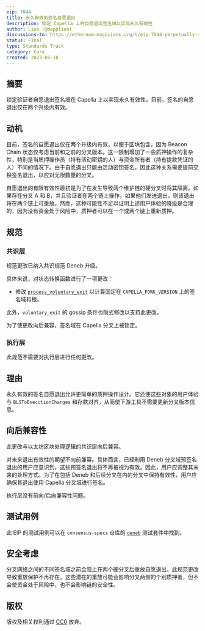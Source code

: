 ```yaml
---
eip: 7044
title: 永久有效的签名自愿退出
description: 锁定 Capella 上的自愿退出签名域以实现永久有效性
author: Lion (@dapplion)
discussions-to: https://ethereum-magicians.org/t/eip-7044-perpetually-valid-signed-voluntary-exits/14348
status: Final
type: Standards Track
category: Core
created: 2023-05-18
---
```


## 摘要

锁定验证者自愿退出签名域在 Capella 上以实现永久有效性。目前，签名的自愿退出仅在两个升级内有效。

## 动机

目前，签名的自愿退出仅在两个升级内有效，以便于区块包含，因为 Beacon Chain 状态仅考虑当前和之前的分叉版本。这一限制增加了一些质押操作的复杂性，特别是当质押操作员（持有活动密钥的人）与资金所有者（持有提款凭证的人）不同的情况下。由于自愿退出只能由活动密钥签名，因此这种关系需要提前交换签名退出，以应对无限数量的分叉。

自愿退出的有限有效性最初是为了在发生导致两个维护链的硬分叉时将其隔离。如果存在分叉 A 和 B，并且验证者在两个链上操作，如果他们发送退出，则该退出将在两个链上可重放。然而，这种可能性不足以证明上述用户体验的降级是合理的，因为没有资金处于风险中，质押者可以在一个或两个链上重新质押。

## 规范

### 共识层

规范更改已纳入共识规范 Deneb 升级。

具体来说，对状态转换函数进行了一项更改：

- 修改 [`process_voluntary_exit`](https://github.com/ethereum/consensus-specs/blob/75971a8c218b1d76d605dd8b88a08d39c42de221/specs/deneb/beacon-chain.md#modified-process_voluntary_exit) 以计算固定在 `CAPELLA_FORK_VERSION` 上的签名域和根。

此外，`voluntary_exit` 的 gossip 条件也隐式修改以支持此更改。

为了使更改向后兼容，签名域在 Capella 分叉上被锁定。

### 执行层

此规范不需要对执行层进行任何更改。

## 理由

永久有效的签名自愿退出允许更简单的质押操作设计。它还使这些对象的用户体验与 `BLSToExecutionChanges` 和存款对齐，从而使下游工具不需要更新分叉版本信息。

## 向后兼容性

此更改与以太坊区块处理逻辑的共识层向后兼容。

对未来退出有效性的期望不向前兼容。具体而言，已经利用 Deneb 分叉域预签名退出的用户应意识到，这些预签名退出将不再被视为有效。因此，用户应调整其未来的处理方式。为了在包括 Deneb 和后续分叉在内的分叉中保持有效性，用户应确保其退出使用 Capella 分叉域进行签名。

执行层没有前向/后向兼容性问题。

## 测试用例

此 EIP 的测试用例可以在 `consensus-specs` 仓库的 [`deneb`](https://github.com/ethereum/consensus-specs/tree/2297c09b7e457a13f7b2261a28cb45777be82f83/tests/core/pyspec/eth2spec/test/deneb) 测试套件中找到。

## 安全考虑

分叉网络之间的不同签名域之前会阻止在两个硬分叉后重放自愿退出。此规范更改导致重放保护不再存在。这些潜在的重放可能会影响分叉两侧的个别质押者，但不会使资金处于风险中，也不会影响链的安全性。

## 版权

版权及相关权利通过 [CC0](../LICENSE.md) 放弃。